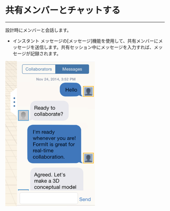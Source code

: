 

# 共有メンバーとチャットする

---

設計時にメンバーと会話します。

* インスタント メッセージの[メッセージ]機能を使用して、共有メンバーにメッセージを送信します。共有セッション中にメッセージを入力すれば、メッセージが記録されます。

![](Images/GUID-854D2503-24C9-4F16-ABBC-8732EC90570A-low.png)

